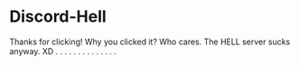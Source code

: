 # Discord-Hell
Thanks for clicking! Why you clicked it? Who cares. The HELL server sucks anyway. XD
.
.
.
.
.
.
.
.
.
.
.
.
.
.

